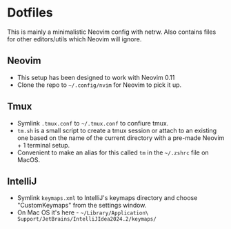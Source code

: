 # Dotfiles

This is mainly a minimalistic Neovim config with netrw. 
Also contains files for other editors/utils which Neovim will ignore.

## Neovim
- This setup has been designed to work with Neovim 0.11
- Clone the repo to `~/.config/nvim` for Neovim to pick it up.

## Tmux
- Symlink `.tmux.conf` to `~/.tmux.conf` to confiure tmux.
- `tm.sh` is a small script to create a tmux session or attach to an existing one based on 
the name of the current directory with a pre-made Neovim + 1 terminal setup.
- Convenient to make an alias for this called `tm` in the `~/.zshrc` file on MacOS.

## IntelliJ
- Symlink `keymaps.xml` to IntelliJ's keymaps directory and choose "CustomKeymaps" from the settings window.
- On Mac OS it's here - `~/Library/Application\ Support/JetBrains/IntelliJIdea2024.2/keymaps/`

